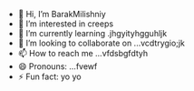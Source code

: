 - 👋 Hi, I’m BarakMilishniy
- 👀 I’m interested in creeps
- 🌱 I’m currently learning .jhgyityhgguhljk
- 💞️ I’m looking to collaborate on ...vcdtrygio;jk
- 📫 How to reach me ...vfdsbgfdtyh
- 😄 Pronouns: ...fvewf
- ⚡ Fun fact: yo yo 
<!--
BarakMilishniy/BarakMilishniy is a ✨ special ✨ repository because its `README.md` (this file) appears on your GitHub profile.
You can click the Preview link to take a look at your changes.
--
